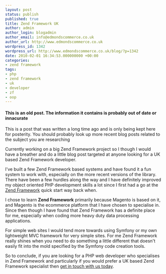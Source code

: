 ```yaml
---
layout: post
status: publish
published: true
title: Zend Framework UK
author: admin
author_login: blogadmin
author_email: info@edmondscommerce.co.uk
author_url: http://www.edmondscommerce.co.uk
wordpress_id: 1342
wordpress_url: http://www.edmondscommerce.co.uk/blog/?p=1342
date: 2010-02-01 16:34:53.000000000 +00:00
categories:
- zend framework
tags:
- php
- zend framework
- uk
- developer
- zf
- oop
---
```

<div class="oldpost"><h4>This is an old post. The information it contains is probably out of date or innacurate</h4>
<p>
This is a post that was written a long time ago and is only being kept here for posterity.
You should probably look up more recent blog posts related to the subject you are researching
</p>
</div>
Currently working on a big Zend Framework project so I though I would have a breather and do a little blog post targeted at anyone looking for a UK based Zend Framework developer.

I've built a few Zend Framework based systems and have found it a fun system to work with, especially on the more recent versions of the library. There have been a few hurdles along the way and I have definitely improved my object oriented PHP development skills a lot since I first had a go at the <a href="http://framework.zend.com">Zend Framework</a> quick start way back when.

I chose to learn <strong>Zend Framework</strong> primarily because Magento is based on it, and Magento is the ecommerce platform that I have chosen to specialise in. Since then though I have found that Zend Framework has a definite place for me, especially when coding more heavy duty data processing applications. 

For simple web sites I would tend more towards using Symfony or my own lightweight MVC framework for very simple sites. For me Zend Framework really shines when you need to do something a little different that doesn't easily fit into the mold specified by the Symfony code creation tools.

So to conclude, if you are looking for a PHP web developer who specialises in Zend Framework and particularly if you would prefer a UK based Zend Framework specialist then <a href="http://www.edmondscommerce.co.uk/contact-about-zend-framework.html">get in touch with us today</a>.
